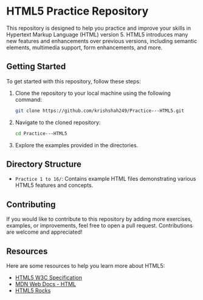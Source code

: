 # HTML5 Practice Repository

This repository is designed to help you practice and improve your skills in Hypertext Markup Language (HTML) version 5. HTML5 introduces many new features and enhancements over previous versions, including semantic elements, multimedia support, form enhancements, and more.

## Getting Started

To get started with this repository, follow these steps:

1. Clone the repository to your local machine using the following command:

    ```bash
    git clone https://github.com/krishshah249/Practice---HTML5.git
    ```

2. Navigate to the cloned repository:

    ```bash
    cd Practice---HTML5
    ```

3. Explore the examples provided in the directories.

## Directory Structure

- `Practice 1 to 16/`: Contains example HTML files demonstrating various HTML5 features and concepts.


## Contributing

If you would like to contribute to this repository by adding more exercises, examples, or improvements, feel free to open a pull request. Contributions are welcome and appreciated!

## Resources

Here are some resources to help you learn more about HTML5:

- [HTML5 W3C Specification](https://www.w3.org/TR/html52/)
- [MDN Web Docs - HTML](https://developer.mozilla.org/en-US/docs/Web/HTML)
- [HTML5 Rocks](https://www.html5rocks.com/)
